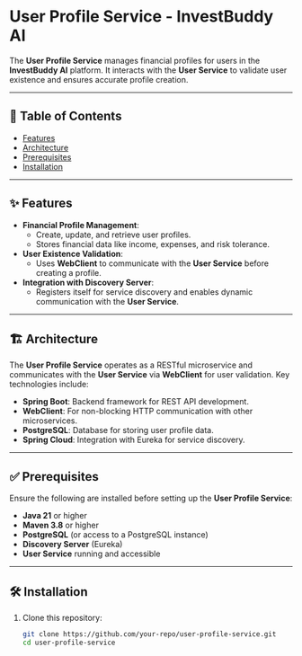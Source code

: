 # User Profile Service - InvestBuddy AI

The **User Profile Service** manages financial profiles for users in the **InvestBuddy AI** platform. It interacts with the **User Service** to validate user existence and ensures accurate profile creation.

---

## 📜 Table of Contents

- [Features](#-features)
- [Architecture](#-architecture)
- [Prerequisites](#-prerequisites)
- [Installation](#-installation)
---

## ✨ Features

- **Financial Profile Management**:
    - Create, update, and retrieve user profiles.
    - Stores financial data like income, expenses, and risk tolerance.
- **User Existence Validation**:
    - Uses **WebClient** to communicate with the **User Service** before creating a profile.
- **Integration with Discovery Server**:
    - Registers itself for service discovery and enables dynamic communication with the **User Service**.

---

## 🏗️ Architecture

The **User Profile Service** operates as a RESTful microservice and communicates with the **User Service** via **WebClient** for user validation. Key technologies include:

- **Spring Boot**: Backend framework for REST API development.
- **WebClient**: For non-blocking HTTP communication with other microservices.
- **PostgreSQL**: Database for storing user profile data.
- **Spring Cloud**: Integration with Eureka for service discovery.

---

## ✅ Prerequisites

Ensure the following are installed before setting up the **User Profile Service**:

- **Java 21** or higher
- **Maven 3.8** or higher
- **PostgreSQL** (or access to a PostgreSQL instance)
- **Discovery Server** (Eureka)
- **User Service** running and accessible

---

## 🛠️ Installation

1. Clone this repository:

   ```bash
   git clone https://github.com/your-repo/user-profile-service.git
   cd user-profile-service
